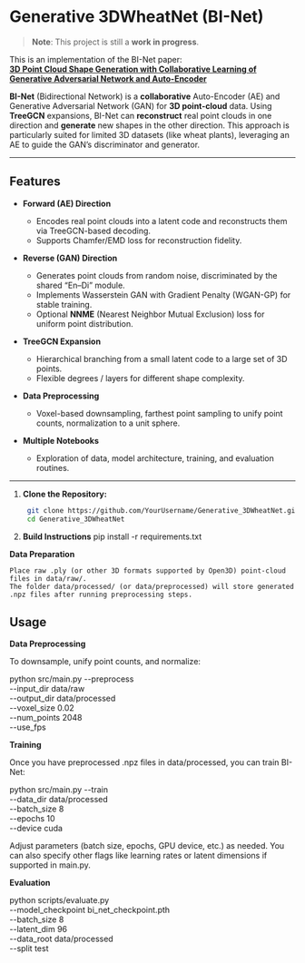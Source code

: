 # Generative 3DWheatNet (BI-Net)

> **Note**: This project is still a **work in progress**.

This is an implementation of the BI-Net paper:  
[**3D Point Cloud Shape Generation with Collaborative Learning of Generative Adversarial Network and Auto-Encoder**](https://www.mdpi.com/2072-4292/16/10/1772)

**BI-Net** (Bidirectional Network) is a **collaborative** Auto-Encoder (AE) and Generative Adversarial Network (GAN) for **3D point-cloud** data. Using **TreeGCN** expansions, BI-Net can **reconstruct** real point clouds in one direction and **generate** new shapes in the other direction. This approach is particularly suited for limited 3D datasets (like wheat plants), leveraging an AE to guide the GAN’s discriminator and generator.

---

## Features

- **Forward (AE) Direction**  
  - Encodes real point clouds into a latent code and reconstructs them via TreeGCN-based decoding.
  - Supports Chamfer/EMD loss for reconstruction fidelity.

- **Reverse (GAN) Direction**  
  - Generates point clouds from random noise, discriminated by the shared “En–Di” module.
  - Implements Wasserstein GAN with Gradient Penalty (WGAN-GP) for stable training.
  - Optional **NNME** (Nearest Neighbor Mutual Exclusion) loss for uniform point distribution.

- **TreeGCN Expansion**  
  - Hierarchical branching from a small latent code to a large set of 3D points.
  - Flexible degrees / layers for different shape complexity.

- **Data Preprocessing**  
  - Voxel-based downsampling, farthest point sampling to unify point counts, normalization to a unit sphere.

- **Multiple Notebooks**  
  - Exploration of data, model architecture, training, and evaluation routines.

---

1. **Clone the Repository:**


   ```bash
    git clone https://github.com/YourUsername/Generative_3DWheatNet.git
    cd Generative_3DWheatNet

2. **Build Instructions**
    pip install -r requirements.txt


**Data Preparation**

    Place raw .ply (or other 3D formats supported by Open3D) point-cloud files in data/raw/.
    The folder data/processed/ (or data/preprocessed) will store generated .npz files after running preprocessing steps.

## Usage

**Data Preprocessing**

To downsample, unify point counts, and normalize:

python src/main.py --preprocess \
    --input_dir data/raw \
    --output_dir data/processed \
    --voxel_size 0.02 \
    --num_points 2048 \
    --use_fps


**Training**

Once you have preprocessed .npz files in data/processed, you can train BI-Net:

python src/main.py --train \
    --data_dir data/processed \
    --batch_size 8 \
    --epochs 10 \
    --device cuda

Adjust parameters (batch size, epochs, GPU device, etc.) as needed. You can also specify other flags like learning rates or latent dimensions if supported in main.py.

**Evaluation**

python scripts/evaluate.py \
    --model_checkpoint bi_net_checkpoint.pth \
    --batch_size 8 \
    --latent_dim 96 \
    --data_root data/processed \
    --split test